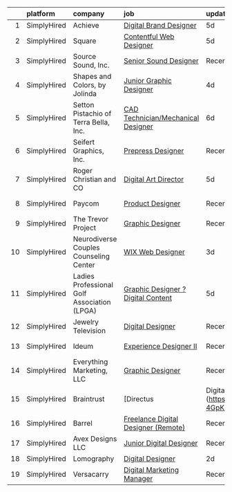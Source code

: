 

|    | platform    | company                                     | job                                                                                                                                                            | update_time   | location          |
|---:|:------------|:--------------------------------------------|:---------------------------------------------------------------------------------------------------------------------------------------------------------------|:--------------|:------------------|
|  1 | SimplyHired | Achieve                                     | [Digital Brand Designer](https://www.simplyhired.com/job/ga7srp89HkkBLCrnKHDjIs1HqfbP5sC0Y6d7YlcPYQ9XYjwbW0lTFA?q=digital+designer)                            | 5d            | Remote            |
|  2 | SimplyHired | Square                                      | [Contentful Web Designer](https://www.simplyhired.com/job/MuyJnzKLITXPW4FvNwe0ta-vTzGkk54s5ov0pKB96PUQ2eL_xv4VpQ?q=digital+designer)                           | 5d            | Remote            |
|  3 | SimplyHired | Source Sound, Inc.                          | [Senior Sound Designer](https://www.simplyhired.com/job/mw3datBFZnSnzm3SFniNFlYC60OHbjYX1kgvM61bk-lO-0QBaaabnQ?q=digital+designer)                             | Recently      | Remote            |
|  4 | SimplyHired | Shapes and Colors, by Jolinda               | [Junior Graphic Designer](https://www.simplyhired.com/job/uZ7rRmhjcPCH-0ZLmLNJA6FJ1pmprfMyHAGbod6VB93NLGUaieSXMw?q=digital+designer)                           | 4d            | Remote            |
|  5 | SimplyHired | Setton Pistachio of Terra Bella, Inc.       | [CAD Technician/Mechanical Designer](https://www.simplyhired.com/job/CuG7ihMYn5vsFccdu6roYLveyq6-QJ2hOT2gND5s1leseHHAaqnjBA?q=digital+designer)                | 6d            | Terra Bella, CA   |
|  6 | SimplyHired | Seifert Graphics, Inc.                      | [Prepress Designer](https://www.simplyhired.com/job/oz4_LyPBW8IfpH-F_Avlgkf2WyKuRXhjpYdrTp_3AHGqq80ZKRaiHg?q=digital+designer)                                 | Recently      | Oriskany, NY      |
|  7 | SimplyHired | Roger Christian and CO                      | [Digital Art Director](https://www.simplyhired.com/job/CBUdYOe1K7MSrl71TsOUJayObvUCyw5Ek_n5S77fEhKU6sS47oJ6Fw?q=digital+designer)                              | 5d            | San Antonio, TX   |
|  8 | SimplyHired | Paycom                                      | [Product Designer](https://www.simplyhired.com/job/sTicsWpEbBaN_PDIYOQLlIPFYVeVVEqPog0YzBBQapUXHdf-2SKMxQ?q=digital+designer)                                  | Recently      | Oklahoma City, OK |
|  9 | SimplyHired | The Trevor Project                          | [Graphic Designer](https://www.simplyhired.com/job/tjrBtD4PzDL4mp3c9dNFO-7eBUYEV-Bb7xcxXZXeqx57IQRsJW7umA?q=digital+designer)                                  | Recently      | United States     |
| 10 | SimplyHired | Neurodiverse Couples Counseling Center      | [WIX Web Designer](https://www.simplyhired.com/job/YBBK1_Ga9AY5gpbO-k0cqkRf9fW6bSjw1EmSSCezvlMlOS8Qu2UVvA?q=digital+designer)                                  | 3d            | Remote            |
| 11 | SimplyHired | Ladies Professional Golf Association (LPGA) | [Graphic Designer ? Digital Content](https://www.simplyhired.com/job/Blwsj6h9GEpscwpChsFm6-7MPsgbov87UlNOmfcVRJ7hWGHIEP0sjQ?q=digital+designer)                | 5d            | Remote            |
| 12 | SimplyHired | Jewelry Television                          | [Digital Designer](https://www.simplyhired.com/job/OsqSDc3h6v5p1kC5pvCiJY2mkLgTGNV1-LcEKy8yqyS6Dr5MpgJ3wg?q=digital+designer)                                  | Recently      | Knoxville, TN     |
| 13 | SimplyHired | Ideum                                       | [Experience Designer II](https://www.simplyhired.com/job/CcrdDJgkb7IfE9RN0kKoZ6x2GId1KLPZY9qbmcy2rwknchJf9XwZpg?q=digital+designer)                            | Recently      | Corrales, NM      |
| 14 | SimplyHired | Everything Marketing, LLC                   | [Graphic Designer](https://www.simplyhired.com/job/LKoJ5OyuLi9fK1uX73Gh9QqdxY0wx8RdJD8D372zKShkxvC-A6kXZw?q=digital+designer)                                  | Recently      | Shreveport, LA    |
| 15 | SimplyHired | Braintrust                                  | [Directus | Digital Graphic Designer (Direct Hire)](https://www.simplyhired.com/job/VgWOJoCNt62lMlTDhN1aFkAOX-4GpKB2cpFMEzTGs9S4iSUSB9tG-w?q=digital+designer) | 4d            | San Francisco, CA |
| 16 | SimplyHired | Barrel                                      | [Freelance Digital Designer (Remote)](https://www.simplyhired.com/job/MGCRyov2xQUwFvyeVPo3X_2Pkf0su8Z9hur-fJBiZu61-G3q25sc8g?q=digital+designer)               | Recently      | United States     |
| 17 | SimplyHired | Avex Designs LLC                            | [Junior Digital Designer](https://www.simplyhired.com/job/-74LSMpVWwq90Q0qk7gYmaLHecG-Fj01940sPSsfvVIRck3_Oo97mg?q=digital+designer)                           | Recently      | Remote            |
| 18 | SimplyHired | Lomography                                  | [Digital Designer](https://www.simplyhired.com/job/TuMy4iGVVLHqmipEL-MIeS9-offWJTotqiw8zeAGps_nYUasguw3Dw?q=digital+designer)                                  | 2d            | Remote            |
| 19 | SimplyHired | Versacarry                                  | [Digital Marketing Manager](https://www.simplyhired.com/job/mx6Qws0GVg6-hfm7IrLx07dsrfFXgEh2TeEHyWnW1easoDeUxqVo0w?q=digital+designer)                         | Recently      | Bryan, TX         |